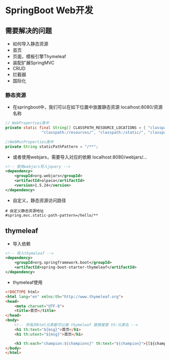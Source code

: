 # SpringBoot Web开发
## 需要解决的问题
- 如何导入静态资源
- 首页
- 页面，模板引擎Thymeleaf
- 装配扩展SpringMVC
- CRUD
- 拦截器
- 国际化

### 静态资源
- 在springboot中，我们可以在如下位置中放置静态资源 localhost:8080/资源名称
```java
// WebProperties类中
private static final String[] CLASSPATH_RESOURCE_LOCATIONS = { "classpath:/META-INF/resources/",
				"classpath:/resources/", "classpath:/static/", "classpath:/public/" };
        
//WebMvcProperties类中
private String staticPathPattern = "/**";
```
- 或者使用webjars，需要导入对应的依赖 localhost:8080/webjars/...
```xml
<!-- 使用webjars导入jquery -->
<dependency>
    <groupId>org.webjars</groupId>
    <artifactId>alpaca</artifactId>
    <version>1.5.24</version>
</dependency>
```
- 自定义，静态资源访问路径
```properties
# 自定义静态资源地址
#spring.mvc.static-path-pattern=/hello/**
```

## thymeleaf
- 导入依赖
```xml
<!-- 导入thymeleaf -->
<dependency>
    <groupId>org.springframework.boot</groupId>
    <artifactId>spring-boot-starter-thymeleaf</artifactId>
</dependency>
```
- thymeleaf使用
```html
<!DOCTYPE html>
<html lang="en" xmlns:th="http://www.thymeleaf.org">
<head>
    <meta charset="UTF-8">
    <title>首页</title>
</head>
<body>
    <!-- 所有的html元素都可以被 thymeleaf 替换接管 th:元素名 -->
    <h1 th:text="${msg}">首页</h1>
    <h1 th:utext="${msg}">首页</h1>

    <h3 th:each="champion:${champions}" th:text="${champion}">[[${champion}]]</h3>
</body>
</html>
```
